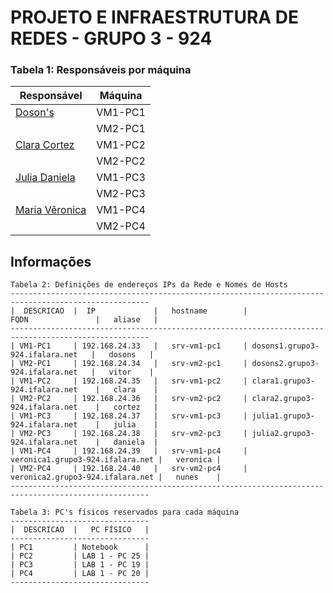 # PROJETO E INFRAESTRUTURA DE REDES - GRUPO 3 - 924

### Tabela 1: Responsáveis por máquina
 
|                    Responsável                    | Máquina |
|---------------------------------------------------|---------|
|[Doson's](https://github.com/dosonsvitor)          | VM1-PC1 | 
|                                                   | VM2-PC1 | 
|[Clara Cortez](https://github.com/claracortez1)    | VM1-PC2 | 
|                                                   | VM2-PC2 |
|[Julia Daniela](https://github.com/julliaoliveira) | VM1-PC3 | 
|                                                   | VM2-PC3 |
|[Maria Vêronica](https://github.com/m-veronica-n)  | VM1-PC4 | 
|                                                   | VM2-PC4 |

## Informações 

```
Tabela 2: Definições de endereços IPs da Rede e Nomes de Hosts
-----------------------------------------------------------------------------------------------------
|  DESCRICAO  |  IP             |   hostname        |               FQDN               |   aliase   |
-----------------------------------------------------------------------------------------------------
| VM1-PC1     | 192.168.24.33   |   srv-vm1-pc1     | dosons1.grupo3-924.ifalara.net   |   dosons   |
| VM2-PC1     | 192.168.24.34   |   srv-vm2-pc1     | dosons2.grupo3-924.ifalara.net   |   vitor    |
| VM1-PC2     | 192.168.24.35   |   srv-vm1-pc2     | clara1.grupo3-924.ifalara.net    |   clara    |
| VM2-PC2     | 192.168.24.36   |   srv-vm2-pc2     | clara2.grupo3-924.ifalara.net    |   cortez   |
| VM1-PC3     | 192.168.24.37   |   srv-vm1-pc3     | julia1.grupo3-924.ifalara.net    |   julia    |
| VM2-PC3     | 192.168.24.38   |   srv-vm2-pc3     | julia2.grupo3-924.ifalara.net    |   daniela  |
| VM1-PC4     | 192.168.24.39   |   srv-vm1-pc4     | veronica1.grupo3-924.ifalara.net |   veronica |
| VM2-PC4     | 192.168.24.40   |   srv-vm2-pc4     | veronica2.grupo3-924.ifalara.net |   nunes    |
-----------------------------------------------------------------------------------------------------
```

```
Tabela 3: PC's físicos reservados para cada máquina
-------------------------------
|  DESCRICAO  |   PC FÍSICO   |
-------------------------------
| PC1         | Notebook      |
| PC2         | LAB 1 - PC 25 |
| PC3         | LAB 1 - PC 19 |
| PC4         | LAB 1 - PC 20 |
-------------------------------
```
